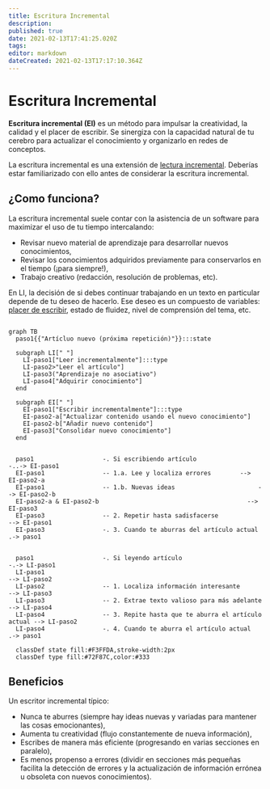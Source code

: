 ```yaml
---
title: Escritura Incremental
description: 
published: true
date: 2021-02-13T17:41:25.020Z
tags: 
editor: markdown
dateCreated: 2021-02-13T17:17:10.364Z
---
```


# Escritura Incremental

**Escritura incremental (EI)** es un método para impulsar la creatividad, la calidad y el placer de escribir. Se sinergiza con la capacidad natural de tu cerebro para actualizar el conocimiento y organizarlo en redes de conceptos.

La escritura incremental es una extensión de [lectura incremental](/learning/incremental-reading). Deberías estar familiarizado con ello antes de considerar la escritura incremental.

## ¿Como funciona?

La escritura incremental suele contar con la asistencia de un software para maximizar el uso de tu tiempo intercalando:

- Revisar nuevo material de aprendizaje para desarrollar nuevos conocimientos,
- Revisar los conocimientos adquiridos previamente para conservarlos en el tiempo (¡para siempre!),
- Trabajo creativo (redacción, resolución de problemas, etc).

En LI, la decisión de si debes continuar trabajando en un texto en particular depende de tu deseo de hacerlo. Ese deseo es un compuesto de variables: [placer de escribir](/reference-manual/pleasure-of-learning), estado de fluidez, nivel de comprensión del tema, etc.


```mermaid

graph TB
  paso1{{"Artícluo nuevo (próxima repetición)"}}:::state
  
  subgraph LI[" "]
    LI-paso1["Leer incrementalmente"]:::type
    LI-paso2>"Leer el artículo"]
    LI-paso3("Aprendizaje no asociativo")
    LI-paso4["Adquirir conocimiento"]
  end
  
  subgraph EI[" "]
    EI-paso1["Escribir incrementalmente"]:::type
    EI-paso2-a["Actualizar contenido usando el nuevo conocimiento"]
    EI-paso2-b["Añadir nuevo contenido"]
    EI-paso3["Consolidar nuevo conocimiento"]
  end
  
  
  paso1                   -. Si escribiendo artículo                 -..-> EI-paso1
  EI-paso1                -- 1.a. Lee y localiza errores        --> EI-paso2-a
  EI-paso1                -- 1.b. Nuevas ideas                       --> EI-paso2-b
  EI-paso2-a & EI-paso2-b                                         --> EI-paso3
  EI-paso3                -- 2. Repetir hasta sadisfacerse               --> EI-paso1
  EI-paso3                -. 3. Cuando te aburras del artículo actual   .-> paso1
  
  
  paso1                   -. Si leyendo artículo                       -.-> LI-paso1
  LI-paso1                                                              --> LI-paso2
  LI-paso2                -- 1. Localiza información interesante          --> LI-paso3
  LI-paso3                -- 2. Extrae texto valioso para más adelante         --> LI-paso4
  LI-paso4                -- 3. Repite hasta que te aburra el artículo actual --> LI-paso2
  LI-paso4                -. 4. Cuando te aburra el artículo actual         .-> paso1
  
  classDef state fill:#F3FFDA,stroke-width:2px
  classDef type fill:#72F87C,color:#333
```



## Beneficios

Un escritor incremental típico:

- Nunca te aburres (siempre hay ideas nuevas y variadas para mantener las cosas emocionantes),
- Aumenta tu creatividad (flujo constantemente de nueva información),
- Escribes de manera más eficiente (progresando en varias secciones en paralelo),
- Es menos propenso a errores (dividir en secciones más pequeñas facilita la detección de errores y la actualización de información errónea u obsoleta con nuevos conocimientos).
